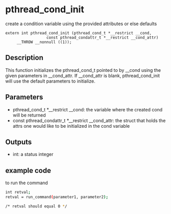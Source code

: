 # pthread_cond_init
create a condition variable using the provided attributes or else defaults

```
extern int pthread_cond_init (pthread_cond_t *__restrict __cond,
			      const pthread_condattr_t *__restrict __cond_attr)
     __THROW __nonnull ((1));
```

## Description
This function initializes the pthread_cond_t pointed to by __cond using the given parameters in __cond_attr. If 
__cond_attr is blank, pthread_cond_init will use the default parameters to initialize.

## Parameters
* pthread_cond_t *__restrict __cond: the variable where the created cond will be returned
* const pthread_condattr_t *__restrict __cond_attr: the struct that holds the attrs one would like to be initialized in the cond variable 

## Outputs
* int: a status integer 

## example code
to run the command

```bash
int retval;
retval = run_command(parameter1, parameter2);

/* retval should equal 0 */

```


